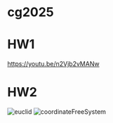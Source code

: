 # cg2025

# HW1
https://youtu.be/n2Vjb2vMANw

# HW2

![euclid](https://github.com/user-attachments/assets/e542822c-ecee-4f12-8c81-cb623a150e14)
![coordinateFreeSystem](https://github.com/user-attachments/assets/98422cf8-626c-4cc2-a9a2-094d6cb88d14)
